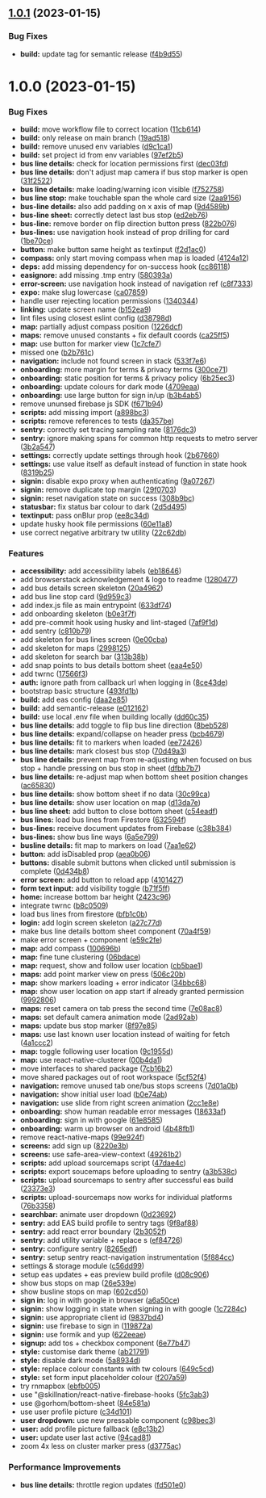 ## [1.0.1](https://github.com/danshilm/MoBouzer/compare/mobile-app@v1.0.0...mobile-app@v1.0.1) (2023-01-15)


### Bug Fixes

* **build:** update tag for semantic release ([f4b9d55](https://github.com/danshilm/MoBouzer/commit/f4b9d554614f08a260643780d1fcaf3e8555609f))

# 1.0.0 (2023-01-15)


### Bug Fixes

* **build:** move workflow file to correct location ([11cb614](https://github.com/danshilm/MoBouzer/commit/11cb6148cbf591ec9d6d2b79a91d2c07c7a0b00f))
* **build:** only release on main branch ([19ad518](https://github.com/danshilm/MoBouzer/commit/19ad5186064b139ea9418ff414ae3e9f9fcbfe23))
* **build:** remove unused env variables ([d9c1ca1](https://github.com/danshilm/MoBouzer/commit/d9c1ca1f15a15678ea34ed199d5efb6d8bcb8534))
* **build:** set project id from env variables ([97ef2b5](https://github.com/danshilm/MoBouzer/commit/97ef2b5973d592983f17825c336945df577fc440))
* **bus line details:** check for location permissions first ([dec03fd](https://github.com/danshilm/MoBouzer/commit/dec03fd62e458c62920dd350d9da6f155d496231))
* **bus line details:** don't adjust map camera if bus stop marker is open ([31f2522](https://github.com/danshilm/MoBouzer/commit/31f252238b86ecec59b71455b5409aee5afa2518))
* **bus line details:** make loading/warning icon visible ([f752758](https://github.com/danshilm/MoBouzer/commit/f7527583479f4ce67b76eb24e6177a8833a3084f))
* **bus line stop:** make touchable span the whole card size ([2aa9156](https://github.com/danshilm/MoBouzer/commit/2aa9156eb22fbe92d03d232e975c23ea509a5973))
* **bus-line details:** also add padding on x axis of map ([9d4589b](https://github.com/danshilm/MoBouzer/commit/9d4589bb547c0f050954c44daef39fda6c825b53))
* **bus-line sheet:** correctly detect last bus stop ([ed2eb76](https://github.com/danshilm/MoBouzer/commit/ed2eb76b0987c67b38b6bc7fd5994855ba7c4cfa))
* **bus-line:** remove border on flip direction button press ([822b076](https://github.com/danshilm/MoBouzer/commit/822b0765ec8354e41fdb6192afaf73d66f764e36))
* **bus-lines:** use navigation hook instead of prop drilling for card ([1be70ce](https://github.com/danshilm/MoBouzer/commit/1be70ceb5954c797cfbc4dbc84adde2d5c613903))
* **button:** make button same height as textinput ([f2d1ac0](https://github.com/danshilm/MoBouzer/commit/f2d1ac04afe93d074ab6d506d653a1095741391d))
* **compass:** only start moving compass when map is loaded ([4124a12](https://github.com/danshilm/MoBouzer/commit/4124a128f97c80a117f102e6ae01cc36abdb69d9))
* **deps:** add missing dependency for on-success hook ([cc86118](https://github.com/danshilm/MoBouzer/commit/cc86118a472d48827e1b9581f0ee15e5a60ecbed))
* **easignore:** add missing .tmp entry ([580393a](https://github.com/danshilm/MoBouzer/commit/580393af271b6f005bd13c595cbe889e17cb07fd))
* **error-screen:** use navigation hook instead of navigation ref ([c8f7333](https://github.com/danshilm/MoBouzer/commit/c8f7333ab2f5ebcfb937e1513974c7b9be7baa33))
* **expo:** make slug lowercase ([ca07859](https://github.com/danshilm/MoBouzer/commit/ca078599b4484847d1034383353c3b6855275fcf))
* handle user rejecting location permissions ([1340344](https://github.com/danshilm/MoBouzer/commit/1340344e5a919577ae4468250e678b7b1c0e9b8d))
* **linking:** update screen name ([b152ea9](https://github.com/danshilm/MoBouzer/commit/b152ea92f3727dbe7d81412a6479cc64afe8faf6))
* lint files using closest eslint config ([d38798d](https://github.com/danshilm/MoBouzer/commit/d38798dc6f2a532570928db96b4a8e360ab3a4b1))
* **map:** partially adjust compass position ([1226dcf](https://github.com/danshilm/MoBouzer/commit/1226dcf0c450bb82cfffdabe6542f44bbc3bf244))
* **maps:** remove unused constants + fix default coords ([ca25ff5](https://github.com/danshilm/MoBouzer/commit/ca25ff5d15f531627a3f7544bfb36ff6335aaa1f))
* **map:** use button for marker view ([1c7cfe7](https://github.com/danshilm/MoBouzer/commit/1c7cfe71b7de76db3f060633ebd87620f2ba3636))
* missed one ([b2b761c](https://github.com/danshilm/MoBouzer/commit/b2b761cde25e9d479dfe4e25f5c104f92ad91112))
* **navigation:** include not found screen in stack ([533f7e6](https://github.com/danshilm/MoBouzer/commit/533f7e661513c049f4bc781c2d22c705c3da177e))
* **onboarding:** more margin for terms & privacy terms ([300ce71](https://github.com/danshilm/MoBouzer/commit/300ce71ffd003a90aaf90a457e5e4a395e0ee4f9))
* **onboarding:** static position for terms & privacy policy ([6b25ec3](https://github.com/danshilm/MoBouzer/commit/6b25ec376ab9a18c30b63340723a153580a3b2e8))
* **onboarding:** update colours for dark mode ([4709eaa](https://github.com/danshilm/MoBouzer/commit/4709eaa6f77e1e8664ad9a355db1981300efd0a5))
* **onboarding:** use large button for sign in/up ([b3b4ab5](https://github.com/danshilm/MoBouzer/commit/b3b4ab591a351ade05277ba00794d0530b19aa3a))
* remove ununsed firebase js SDK ([f671b94](https://github.com/danshilm/MoBouzer/commit/f671b9467f0a4060759153e247c3a662cfba64cd))
* **scripts:** add missing import ([a898bc3](https://github.com/danshilm/MoBouzer/commit/a898bc312ebd88c85afef9ca817f2145b10ebe8c))
* **scripts:** remove references to tests ([da357be](https://github.com/danshilm/MoBouzer/commit/da357beb0da784e6ad4aeb7c149838fb16cb2518))
* **sentry:** correctly set tracing sampling rate ([8176dc3](https://github.com/danshilm/MoBouzer/commit/8176dc3c4328488daf267d50ca9ef89e66a9e135))
* **sentry:** ignore making spans for common http requests to metro server ([3b2a547](https://github.com/danshilm/MoBouzer/commit/3b2a5474c3b80065043c73520a16c36c0a15f1d3))
* **settings:** correctly update settings through hook ([2b67660](https://github.com/danshilm/MoBouzer/commit/2b676608fe8953e277db6561ed59737ce5aab4fd))
* **settings:** use value itself as default instead of function in state hook ([8319b25](https://github.com/danshilm/MoBouzer/commit/8319b2539aaadab6b0fa02206de540c049c676a1))
* **signin:** disable expo proxy when authenticating ([9a07267](https://github.com/danshilm/MoBouzer/commit/9a07267989c8e01f5b370f2dafda9f561b800cc3))
* **signin:** remove duplicate top margin ([29f0703](https://github.com/danshilm/MoBouzer/commit/29f07036ddfec905701fdc3542b0c9a45d586f15))
* **signin:** reset navigation state on success ([308b9bc](https://github.com/danshilm/MoBouzer/commit/308b9bcd51097aa29deae9cd89b4e0978926faab))
* **statusbar:** fix status bar colour to dark ([2d5d495](https://github.com/danshilm/MoBouzer/commit/2d5d4954de00335ecda8545d2f9210c721853bfa))
* **textinput:** pass onBlur prop ([ee8c34d](https://github.com/danshilm/MoBouzer/commit/ee8c34d05d3821cddc08b2f81885cdc0b74e506a))
* update husky hook file permissions ([60e11a8](https://github.com/danshilm/MoBouzer/commit/60e11a82754ea97eb47742760608aee2dda70dea))
* use correct negative arbitrary tw utility ([22c62db](https://github.com/danshilm/MoBouzer/commit/22c62db74e57169d1925f05944b3c5e1b011adb7))


### Features

* **accessibility:** add accessibility labels ([eb18646](https://github.com/danshilm/MoBouzer/commit/eb18646fb7fd609d436fba55f62c83b0bc39df1c))
* add browserstack acknowledgement & logo to readme ([1280477](https://github.com/danshilm/MoBouzer/commit/1280477ca7dc72be591fa069fc2a5ec7663f54c1))
* add bus details screen skeleton ([20a4962](https://github.com/danshilm/MoBouzer/commit/20a4962967e42fd16c274773b7a75b49c25059a7))
* add bus line stop card ([9d959c3](https://github.com/danshilm/MoBouzer/commit/9d959c32ebd013008f427d57d765ea256706fd13))
* add index.js file as main entrypoint ([633df74](https://github.com/danshilm/MoBouzer/commit/633df740c8045f8dfb56c6c85e0dc4fd26cfa8fa))
* add onboarding skeleton ([b0e3f7f](https://github.com/danshilm/MoBouzer/commit/b0e3f7f244891ac232e96ee804e1ef773d9ce582))
* add pre-commit hook using husky and lint-staged ([7af9f1d](https://github.com/danshilm/MoBouzer/commit/7af9f1d84a0c10eb22d07c53edaa72c687f3d19c))
* add sentry ([c810b79](https://github.com/danshilm/MoBouzer/commit/c810b7938784cfe70e6f65ce29e9153f6ddaae50))
* add skeleton for bus lines screen ([0e00cba](https://github.com/danshilm/MoBouzer/commit/0e00cba96e5da6cad4a1065613c844edf1b91efa))
* add skeleton for maps ([2998125](https://github.com/danshilm/MoBouzer/commit/2998125154b6dc9db6a18d0a07ea7e3e075de415))
* add skeleton for search bar ([313b38b](https://github.com/danshilm/MoBouzer/commit/313b38b08c24ebfb64dfec267b94978e77c64e1c))
* add snap points to bus details bottom sheet ([eaa4e50](https://github.com/danshilm/MoBouzer/commit/eaa4e50ccd97130ebe59067c0d43550838192bf3))
* add twrnc ([17566f3](https://github.com/danshilm/MoBouzer/commit/17566f3b5e312d0770d8beab7068c39445ed2015))
* **auth:** ignore path from callback url when logging in ([8ce43de](https://github.com/danshilm/MoBouzer/commit/8ce43defee351fc788280e905fe5e617566536ee))
* bootstrap basic structure ([493fd1b](https://github.com/danshilm/MoBouzer/commit/493fd1b54eef327c04594b8f6c2a035267b0f2ce))
* **build:** add eas config ([daa2e85](https://github.com/danshilm/MoBouzer/commit/daa2e852b81fb3e72710cea93c8733ea01b9641e))
* **build:** add semantic-release ([e012162](https://github.com/danshilm/MoBouzer/commit/e0121627f2b19ea6160af6f2c5df9c671fe38b9b))
* **build:** use local .env file when building locally ([dd60c35](https://github.com/danshilm/MoBouzer/commit/dd60c35e87a4a6012fba993c4072f85a17f98636))
* **bus line details:** add toggle to flip bus line direction ([8beb528](https://github.com/danshilm/MoBouzer/commit/8beb528c4befcd900dc42c0fac9f6794fc1d1029))
* **bus line details:** expand/collapse on header press ([bcb4679](https://github.com/danshilm/MoBouzer/commit/bcb46795e8ba82f75b28e0a08f1b6a93f2ac539b))
* **bus line details:** fit to markers when loaded ([ee72426](https://github.com/danshilm/MoBouzer/commit/ee7242619fe208e0dfe61bd282589e660cf88d02))
* **bus line details:** mark closest bus stop ([70d49a3](https://github.com/danshilm/MoBouzer/commit/70d49a36e3ccee1d79302078b1d8ab3606fafdb7))
* **bus line details:** prevent map from re-adjusting when focused on bus stop + handle pressing on bus stop in sheet ([dfbb7b7](https://github.com/danshilm/MoBouzer/commit/dfbb7b7515722a422288eb19942e70f38a2769ce))
* **bus line details:** re-adjust map when bottom sheet position changes ([ac65830](https://github.com/danshilm/MoBouzer/commit/ac6583003110817f146f96808be3afb7987f90c0))
* **bus line details:** show bottom sheet if no data ([30c99ca](https://github.com/danshilm/MoBouzer/commit/30c99ca8792ae96ed66ed5651ad10e1b55a16452))
* **bus line details:** show user location on map ([d13da7e](https://github.com/danshilm/MoBouzer/commit/d13da7e88e8f84094419b739f1b5539ba579a224))
* **bus line sheet:** add button to close bottom sheet ([c54eadf](https://github.com/danshilm/MoBouzer/commit/c54eadf656b42df6ca64abcd48add0c0ae4569f3))
* **bus lines:** load bus lines from Firestore ([632594f](https://github.com/danshilm/MoBouzer/commit/632594f71071bb46da00a318411dc122ac1fcf40))
* **bus-lines:** receive document updates from Firebase ([c38b384](https://github.com/danshilm/MoBouzer/commit/c38b384c1e84bdd38e1e025016edcf7e026ca017))
* **bus-lines:** show bus line ways ([6a5e799](https://github.com/danshilm/MoBouzer/commit/6a5e799bca14004827cf8e3c330a6d98c7d20fee))
* **busline details:** fit map to markers on load ([7aa1e62](https://github.com/danshilm/MoBouzer/commit/7aa1e62b46d1ece5f7fe19831999c2140171d5d0))
* **button:** add isDisabled prop ([aea0b06](https://github.com/danshilm/MoBouzer/commit/aea0b06d67548ecd92b2857783029658cf56457c))
* **buttons:** disable submit buttons when clicked until submission is complete ([0d434b8](https://github.com/danshilm/MoBouzer/commit/0d434b84eb7b29e48975dadc2c6995e1cf8b65f7))
* **error screen:** add button to reload app ([4101427](https://github.com/danshilm/MoBouzer/commit/41014272be89051edb7dcd736fc8c41c161b6e89))
* **form text input:** add visibility toggle ([b71f5ff](https://github.com/danshilm/MoBouzer/commit/b71f5fffe2af9da739b8d77a6c63566f4410bf80))
* **home:** increase bottom bar height ([2423c96](https://github.com/danshilm/MoBouzer/commit/2423c9661f2a880f44c65ea7040a99d51105789c))
* integrate twrnc ([b8c0509](https://github.com/danshilm/MoBouzer/commit/b8c05094befc9f11cd8b9c5e2d72cb948ddb17ce))
* load bus lines from firestore ([bfb1c0b](https://github.com/danshilm/MoBouzer/commit/bfb1c0b3b0a1cc51402c5e46351c26cedb7920d2))
* **login:** add login screen skeleton ([a27c77d](https://github.com/danshilm/MoBouzer/commit/a27c77d4ee2ed87f03a44c3a9f6f56a5371401df))
* make bus line details bottom sheet component ([70a4f59](https://github.com/danshilm/MoBouzer/commit/70a4f595836770a929fe61601625fcc550200dd5))
* make error screen + component ([e59c2fe](https://github.com/danshilm/MoBouzer/commit/e59c2fecdd0c211d3432038c11117a89d95b3539))
* **map:** add compass ([100696b](https://github.com/danshilm/MoBouzer/commit/100696b82d8cfa833806c3505173008c073de77f))
* **map:** fine tune clustering ([06bdace](https://github.com/danshilm/MoBouzer/commit/06bdace5f6ca130951bb2e992ef3a53927d989d9))
* **map:** request, show and follow user location ([cb5bae1](https://github.com/danshilm/MoBouzer/commit/cb5bae19fbe9866b091485aaadf77b68706ce3aa))
* **maps:** add point marker view on press ([506c20b](https://github.com/danshilm/MoBouzer/commit/506c20bc82928ccb65767b64f2b2daf985e5c932))
* **map:** show markers loading + error indicator ([34bbc68](https://github.com/danshilm/MoBouzer/commit/34bbc689669998b53ce6adf93c08d7e9d237b59f))
* **map:** show user location on app start if already granted permission ([9992806](https://github.com/danshilm/MoBouzer/commit/9992806d0e61247fa4576a0dbaf3b7a08efa0cb6))
* **maps:** reset camera on tab press the second time ([7e08ac8](https://github.com/danshilm/MoBouzer/commit/7e08ac8e64ea51e8d13e4a32f3344aefd6c90e18))
* **maps:** set default camera animation mode ([2ad92ab](https://github.com/danshilm/MoBouzer/commit/2ad92ab6278878b895e92c67af10807771bb0161))
* **maps:** update bus stop marker ([8f97e85](https://github.com/danshilm/MoBouzer/commit/8f97e8505592151b1046290263faea0f75885626))
* **maps:** use last known user location instead of waiting for fetch ([4a1ccc2](https://github.com/danshilm/MoBouzer/commit/4a1ccc200fecbca323d11d7768640aa95dc333a6))
* **map:** toggle following user location ([9c1955d](https://github.com/danshilm/MoBouzer/commit/9c1955dc07edef4dcb12e9a60013f6d26010dd1a))
* **map:** use react-native-clusterer ([00b4da1](https://github.com/danshilm/MoBouzer/commit/00b4da158b75a40a6a78b18ce278d9e62767689e))
* move interfaces to shared package ([7cb16b2](https://github.com/danshilm/MoBouzer/commit/7cb16b2e8ce34dbdf0ea284826985bb4ee81cdb3))
* move shared packages out of root workspace ([5cf52f4](https://github.com/danshilm/MoBouzer/commit/5cf52f4408d725349b90b3516f08caafb6741691))
* **navigation:** remove unused tab one/bus stops screens ([7d01a0b](https://github.com/danshilm/MoBouzer/commit/7d01a0b95a34a3c051221c76b8839b788755fa96))
* **navigation:** show initial user load ([b0e74ab](https://github.com/danshilm/MoBouzer/commit/b0e74abebc1a5ca79af3d25a1d62e0c1e9ef0352))
* **navigation:** use slide from right screen animation ([2cc1e8e](https://github.com/danshilm/MoBouzer/commit/2cc1e8e99c84bc3bde404825be107f69a0f1bad8))
* **onboarding:** show human readable error messages ([18633af](https://github.com/danshilm/MoBouzer/commit/18633af0f400b06089f153e5c76d36864c181f2d))
* **onboarding:** sign in with google ([61e8585](https://github.com/danshilm/MoBouzer/commit/61e858515b8ecb4189be28324910a89ba5027727))
* **onboarding:** warm up browser on android ([4b48fb1](https://github.com/danshilm/MoBouzer/commit/4b48fb1c9f7d891e22de58dfc4eb48f186e9674a))
* remove react-native-maps ([99e924f](https://github.com/danshilm/MoBouzer/commit/99e924f227ebc0faf8a0804c0107bdc791a9102a))
* **screens:** add sign up ([8220e3b](https://github.com/danshilm/MoBouzer/commit/8220e3bf099da67a431df2fe1df97ea5d890da9e))
* **screens:** use safe-area-view-context ([49261b2](https://github.com/danshilm/MoBouzer/commit/49261b282599b25aa021ba20505ad6eb0c54a3b4))
* **scripts:** add upload sourcemaps script ([47dae4c](https://github.com/danshilm/MoBouzer/commit/47dae4c41f206fae737bd186bb595dd60b7aeee4))
* **scripts:** export soucemaps before uploading to sentry ([a3b538c](https://github.com/danshilm/MoBouzer/commit/a3b538c482b614ec514c1063c6d6bf3ab7491bee))
* **scripts:** upload sourcemaps to sentry after successful eas build ([23373e3](https://github.com/danshilm/MoBouzer/commit/23373e32eb5f526a52a26a968c552c67210e8931))
* **scripts:** upload-sourcemaps now works for individual platforms ([76b3358](https://github.com/danshilm/MoBouzer/commit/76b3358fe1e755e9fb953ff5aa1224b85adc3b5b))
* **searchbar:** animate user dropdown ([0d23692](https://github.com/danshilm/MoBouzer/commit/0d2369299d919ad76767b329df90b8d6a28b7d88))
* **sentry:** add EAS build profile to sentry tags ([9f8af88](https://github.com/danshilm/MoBouzer/commit/9f8af8861da8cb1b194717a916b26f8977dafb5d))
* **sentry:** add react error boundary ([2b3052f](https://github.com/danshilm/MoBouzer/commit/2b3052f72d5f93a0d43e2d45716793bc0329c948))
* **sentry:** add utility variable + replace s ([ef84726](https://github.com/danshilm/MoBouzer/commit/ef84726af625a020ebb533477827ceeb500d1842))
* **sentry:** configure sentry ([8265edf](https://github.com/danshilm/MoBouzer/commit/8265edfd9e2ed63b0543a629b78d517b1c7d476b))
* **sentry:** setup sentry react-navigation instrumentation ([5f884cc](https://github.com/danshilm/MoBouzer/commit/5f884ccd36f4dc6bbf86bca7d795779759d9d09e))
* settings & storage module ([c56dd99](https://github.com/danshilm/MoBouzer/commit/c56dd99a4a332aeea5d8dba0c4f6a23bdd21a9da))
* setup eas updates + eas preview build profile ([d08c906](https://github.com/danshilm/MoBouzer/commit/d08c906765f200b6479949e20a1c15984e5f8a77))
* show bus stops on map ([26e539e](https://github.com/danshilm/MoBouzer/commit/26e539e6d39de31e2dc68bb4e11be730586f6f2e))
* show busline stops on map ([602cd50](https://github.com/danshilm/MoBouzer/commit/602cd50bdd38e9e1da212c5ced01ab173b6f565f))
* **sign in:** log in with google in browser ([a6a50ce](https://github.com/danshilm/MoBouzer/commit/a6a50ce74f13689e8b185502fadd9261eee82afb))
* **signin:** show logging in state when signing in with google ([1c7284c](https://github.com/danshilm/MoBouzer/commit/1c7284ca396d963ac4ba7a1dc47350df12df232a))
* **signin:** use appropriate client id ([9837bd4](https://github.com/danshilm/MoBouzer/commit/9837bd4d65ce20d4b4621de3aa4388724106b819))
* **signin:** use firebase to sign in ([119872a](https://github.com/danshilm/MoBouzer/commit/119872a00d39a2e8bf73c5e276c9dd3587066361))
* **signin:** use formik and yup ([622eeae](https://github.com/danshilm/MoBouzer/commit/622eeae265ea4c7f53890d2d3d9df36dbfad04d8))
* **signup:** add tos + checkbox component ([6e77b47](https://github.com/danshilm/MoBouzer/commit/6e77b47ec0e84c385e48ad280f0ff7b3e75f0c73))
* **style:** customise dark theme ([ab21791](https://github.com/danshilm/MoBouzer/commit/ab21791e600786de82f1edc26cca1018a9f251d0))
* **style:** disable dark mode ([5a8934d](https://github.com/danshilm/MoBouzer/commit/5a8934d43dc1a2222fdc33c8a2c9aff8ecc8ae7e))
* **style:** replace colour constants with tw colours ([649c5cd](https://github.com/danshilm/MoBouzer/commit/649c5cd8236f5999ba011a9baf07cad09bcd10c3))
* **style:** set form input placeholder colour ([f207a59](https://github.com/danshilm/MoBouzer/commit/f207a596bb8ddb3f86aaf4d7748bda5a06897b58))
* try rnmapbox ([ebfb005](https://github.com/danshilm/MoBouzer/commit/ebfb0056d305fb99bfa899ffce4402e144c9b742))
* use "@skillnation/react-native-firebase-hooks ([5fc3ab3](https://github.com/danshilm/MoBouzer/commit/5fc3ab3505601958b49fc51c56cf7b5c32e12e2e))
* use @gorhom/bottom-sheet ([84e581a](https://github.com/danshilm/MoBouzer/commit/84e581aa1cc4a931117e6cd55bc1b07c25e0d26f))
* use user profile picture ([c34d101](https://github.com/danshilm/MoBouzer/commit/c34d101650c0e0851cba0eea0c55c3b94892bb03))
* **user dropdown:** use new pressable component ([c98bec3](https://github.com/danshilm/MoBouzer/commit/c98bec349f748ba01acb511825ebe7868f2968de))
* **user:** add profile picture fallback ([e8c13b2](https://github.com/danshilm/MoBouzer/commit/e8c13b24381b58de997c7a9ad5eeda130ee13822))
* **user:** update user last active ([94cad81](https://github.com/danshilm/MoBouzer/commit/94cad819456ece893081cf3c8e91303b3753a942))
* zoom 4x less on cluster marker press ([d3775ac](https://github.com/danshilm/MoBouzer/commit/d3775ac402cf312f07134729486f34273612c919))


### Performance Improvements

* **bus line details:** throttle region updates ([fd501e0](https://github.com/danshilm/MoBouzer/commit/fd501e06ab7c17dc27ca2661f275e323c565bb39))

